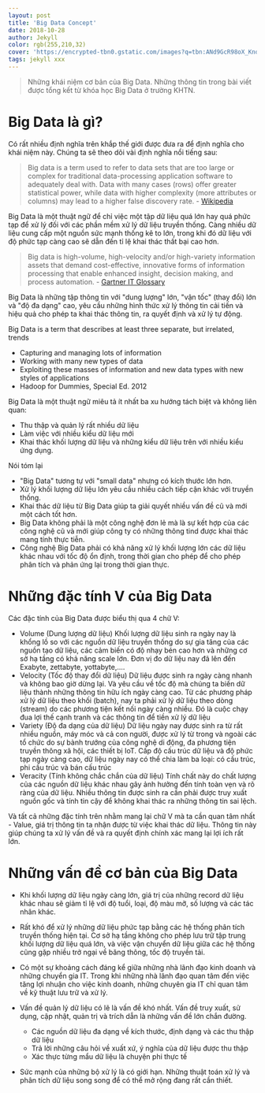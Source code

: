 ```yaml
---
layout: post
title: 'Big Data Concept'
date: 2018-10-28
author: Jekyll
color: rgb(255,210,32)
cover: 'https://encrypted-tbn0.gstatic.com/images?q=tbn:ANd9GcR98oX_KnqLw6x8G6dyn5sNPXWzQreKdDINK9Xqp6QZzZdmuYl5'
tags: jekyll xxx
---
```


> Những khái niệm cơ bản của Big Data. Những thông tin trong bài viết được tổng kết từ khóa học Big Data ở trường KHTN.

# Big Data là gì?

Có rất nhiều định nghĩa trên khắp thế giới được đưa ra để định nghĩa cho khái niệm này. Chúng ta sẽ theo dõi vài định nghĩa nổi tiếng sau:

> Big data is a term used to refer to data sets that are too large or complex for traditional data-processing application software to adequately deal with. Data with many cases (rows) offer greater statistical power, while data with higher complexity (more attributes or columns) may lead to a higher false discovery rate. - [Wikipedia](https://en.wikipedia.org/wiki/Big_data)

Big Data là một thuật ngữ để chỉ việc một tập dữ liệu quá lớn hay quá phức tạp để xử lý đối với các phần mềm xử lý dữ liệu truyền thống. Càng nhiều dữ liệu cung cấp một nguồn sức mạnh thống kê to lớn, trong khi đó dữ liệu với độ phức tạp càng cao sẽ dẫn đến tỉ lệ khai thác thất bại cao hơn.

> Big data is high-volume, high-velocity and/or high-variety information assets that demand cost-effective, innovative forms of information processing that enable enhanced insight, decision making, and process automation. - [Gartner IT Glossary](https://www.gartner.com/it-glossary/big-data/)

Big Data là những tập thông tin với "dung lượng" lớn, "vận tốc" (thay đổi) lớn và "độ đa dạng" cao, yêu cầu những hình thức xử lý thông tin cải tiến và hiệu quả cho phép ta khai thác thông tin, ra quyết định và xử lý tự động.

Big Data is a term that describes at least three separate, but irrelated, trends
- Capturing and managing lots of information
- Working with many new types of data
- Exploiting these masses of information and new data types with new styles of applications
- Hadoop for Dummies, Special Ed. 2012

Big Data là một thuật ngữ miêu tả ít nhất ba xu hướng tách biệt và không liên quan:
- Thu thập và quản lý rất nhiều dữ liệu
- Làm việc với nhiều kiểu dữ liệu mới
- Khai thác khối lượng dữ liệu và những kiểu dữ liệu trên với nhiều kiểu ứng dụng.

Nói tóm lại
- "Big Data" tương tự với "small data" nhưng có kích thước lớn hơn.
- Xử lý khối lượng dữ liệu lớn yêu cầu nhiều cách tiếp cận khác với truyền thống.
- Khai thác dữ liệu từ Big Data giúp ta giải quyết nhiều vấn đề cũ và mới một cách tốt hơn.
- Big Data không phải là một công nghệ đơn lẻ mà là sự kết hợp của các công nghệ cũ và mới giúp công ty có những thông tind được khai thác mang tính thực tiễn.
- Công nghệ Big Data phải có khả năng xử lý khối lượng lớn các dữ liệu khác nhau với tốc độ ổn định, trong thời gian cho phép để cho phép phân tích và phản ứng lại trong thời gian thực.

# Những đặc tính V của Big Data

Các đặc tính của Big Data được biểu thị qua 4 chữ V:
- Volume (Dung lượng dữ liệu)
Khối lượng dữ liệu sinh ra ngày nay là khổng lồ so với các nguồn dữ liệu truyền thống do sự gia tăng của các nguồn tạo dữ liệu, các cảm biến có độ nhạy bén cao hơn và những cơ sở hạ tầng có khả năng scale lớn. Đơn vị đo dữ liệu nay đã lên đến Exabyte, zettabyte, yottabyte,....
- Velocity (Tốc độ thay đổi dữ liệu)
Dữ liệu được sinh ra ngày càng nhanh và không bao giờ dừng lại. Và yêu cầu về tốc độ mà chúng ta biến dữ liệu thành những thông tin hữu ích ngày càng cao. Từ các phương pháp xử lý dữ liệu theo khối (batch), nay ta phải xử lý dữ liệu theo dòng (stream) do các phương tiện kết nối ngày càng nhiều. Đó là cuộc chạy đua lợi thế cạnh tranh và các thông tin để tiền xử lý dữ liệu
- Variety (Độ đa dạng của dữ liệu)
Dữ liệu ngày nay được sinh ra từ rất nhiều nguồn, máy móc và cả con người, được xử lý từ trong và ngoài các tổ chức do sự bành trướng của công nghệ di động, đa phương tiện truyền thông xã hội, các thiết bị IoT. Cấp độ cấu trúc dữ liệu và độ phức tạp ngày càng cao, dữ liệu ngày nay có thể chia làm ba loại: có cấu trúc, phi cấu trúc và bán cấu trúc
- Veracity (Tính không chắc chắn của dữ liệu)
Tính chất này do chất lượng của các nguồn dữ liệu khác nhau gây ảnh hưởng đến tính toàn vẹn và rõ ràng của dữ liệu. Nhiều thông tin được sinh ra cần phải được truy xuất nguồn gốc và tính tin cậy để không khai thác ra những thông tin sai lệch.

Và tất cả những đặc tính trên nhằm mang lại chữ V mà ta cần quan tâm nhất - Value, giá trị thông tin ta nhận được từ việc khai thác dữ liệu. Thông tin này giúp chúng ta xử lý vấn đề và ra quyết định chính xác mang lại lợi ích rất lớn.

# Những vấn đề cơ bản của Big Data

- Khi khối lượng dữ liệu ngày càng lớn, giá trị của những record dữ liệu khác nhau sẽ giảm tỉ lệ với độ tuổi, loại, độ màu mỡ, số lượng và các tác nhân khác.

- Rất khó để xử lý những dữ liệu phức tạp bằng các hệ thống phân tích truyền thống hiện tại. Cơ sở hạ tầng không cho phép lưu trữ tập trung khối lượng dữ liệu quá lớn, và việc vận chuyển dữ liệu giữa các hệ thống cũng gặp nhiều trở ngại về băng thông, tốc độ truyền tải.

- Có một sự khoảng cách đáng kể giữa những nhà lãnh đạo kinh doanh và những chuyển gia IT. Trong khi những nhà lãnh đạo quan tâm đến việc tăng lợi nhuận cho việc kinh doanh, những chuyên gia IT chỉ quan tâm về kỹ thuật lưu trữ và xử lý.

- Vấn đề quản lý dữ liệu có lẽ là vấn đề khó nhất. Vấn đề truy xuất, sử dụng, cập nhật, quản trị và trích dẫn là những vấn đề lớn chắn đường. 
    - Các nguồn dữ liệu đa dạng về kích thước, định dạng và các thu thập dữ liệu
    - Trả lời những câu hỏi về xuất xứ, ý nghĩa của dữ liệu được thu thập
    - Xác thực từng mẩu dữ liệu là chuyện phi thực tế

- Sức mạnh của những bộ xử lý là có giới hạn. Những thuật toán xử lý và phân tích dữ liệu song song để có thể mở rộng đang rất cần thiết.